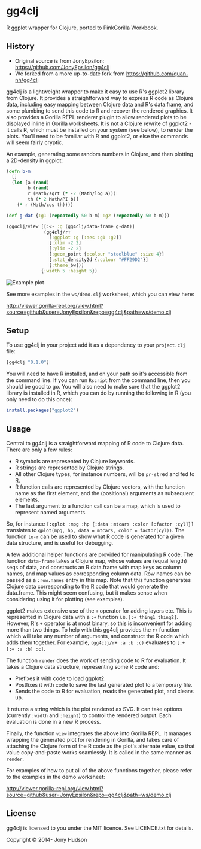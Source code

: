 # gg4clj

R ggplot wrapper for Clojure, ported to PinkGorilla Workbook.

## History
- Original source is from JonyEpsilon: https://github.com/JonyEpsilon/gg4clj
- We forked from a more up-to-date fork from https://github.com/quan-nh/gg4clj



gg4clj is a lightweight wrapper to make it easy to use R's ggplot2 library from Clojure. It provides a straightforward
way to express R code as Clojure data, including easy mapping between Clojure data and R's data.frame, and some plumbing
to send this code to R and recover the rendered graphics. It also provides a Gorilla REPL renderer plugin to allow
rendered plots to be displayed inline in Gorilla worksheets. It is not a Clojure rewrite of ggplot2 - it calls R, which
must be installed on your system (see below), to render the plots. You'll need to be familiar with R and ggplot2, or
else the commands will seem fairly cryptic.

An example, generating some random numbers in Clojure, and then plotting a 2D-density in ggplot:

```clojure
(defn b-m
  []
  (let [a (rand)
        b (rand)
        r (Math/sqrt (* -2 (Math/log a)))
        th (* 2 Math/PI b)]
    (* r (Math/cos th))))

(def g-dat {:g1 (repeatedly 50 b-m) :g2 (repeatedly 50 b-m)})

(gg4clj/view [[:<- :g (gg4clj/data-frame g-dat)]
              (gg4clj/r+
                [:ggplot :g [:aes :g1 :g2]]
                [:xlim -2 2]
                [:ylim -2 2]
                [:geom_point {:colour "steelblue" :size 4}]
                [:stat_density2d {:colour "#FF29D2"}]
                [:theme_bw])]
             {:width 5 :height 5})
```

![Example plot](example.png)

See more examples in the `ws/demo.clj` worksheet, which you can view here:

http://viewer.gorilla-repl.org/view.html?source=github&user=JonyEpsilon&repo=gg4clj&path=ws/demo.clj


## Setup

To use gg4clj in your project add it as a dependency to your `project.clj` file:

```clojure
[gg4clj "0.1.0"]
```

You will need to have R installed, and on your path so it's accessible from the command line. If you can run `Rscript`
from the command line, then you should be good to go. You will also need to make sure that the ggplot2 library is
installed in R, which you can do by running the following in R (you only need to do this once):

```R
install.packages("ggplot2")
```

## Usage

Central to gg4clj is a straightforward mapping of R code to Clojure data. There are only a few rules:

- R symbols are represented by Clojure keywords.
- R strings are represented by Clojure strings.
- All other Clojure types, for instance numbers, will be `pr-str`ed and fed to R.
- R function calls are represented by Clojure vectors, with the function name as the first element, and the (positional)
  arguments as subsequent elements.
- The last argument to a function call can be a map, which is used to represent named arguments.

So, for instance `[:qplot :mpg :hp {:data :mtcars :color [:factor :cyl]}]` translates to
`qplot(mpg, hp, data = mtcars, color = factor(cyl))`. The function `to-r` can be used to show what R code is generated
for a given data structure, and is useful for debugging.

A few additional helper functions are provided for manipulating R code. The function `data-frame` takes a Clojure map,
whose values are (equal length) seqs of data, and constructs an R data.frame with map keys as column names,
and map values as corresponding column data. Row names can be passed as a `:row.names` entry in this map. Note that this
function generates Clojure data corresponding to the R code that would generate the data.frame. This might seem
confusing, but it makes sense when considering using it for plotting (see examples).

ggplot2 makes extensive use of the `+` operator for adding layers etc. This is represented in Clojure data with a `:+`
function i.e. `[:+ thing1 thing2]`. However, R's `+` operator is at most binary, so this is inconvenient for adding more
than two things. To help with this gg4clj provides the `r+` function which will take any number of arguments, and
construct the R code which adds them together. For example, `(gg4clj/r+ :a :b :c)` evaluates to `[:+ [:+ :a :b] :c]`.

The function `render` does the work of sending code to R for evaluation. It takes a Clojure data structure, representing
some R code and:

- Prefixes it with code to load ggplot2.
- Postfixes it with code to save the last generated plot to a temporary file.
- Sends the code to R for evaluation, reads the generated plot, and cleans up.

It returns a string which is the plot rendered as SVG. It can take options (currently `:width` and `:height`) to control
the rendered output. Each evaluation is done in a new R process.

Finally, the function `view` integrates the above into Gorilla REPL. It manages wrapping the generated plot for
rendering in Gorilla, and takes care of attaching the Clojure form of the R code as the plot's alternate value, so that
value copy-and-paste works seamlessly. It is called in the same manner as `render`.

For examples of how to put all of the above functions together, please refer to the examples in the demo worksheet:

http://viewer.gorilla-repl.org/view.html?source=github&user=JonyEpsilon&repo=gg4clj&path=ws/demo.clj


## License

gg4clj is licensed to you under the MIT licence. See LICENCE.txt for details.

Copyright © 2014- Jony Hudson